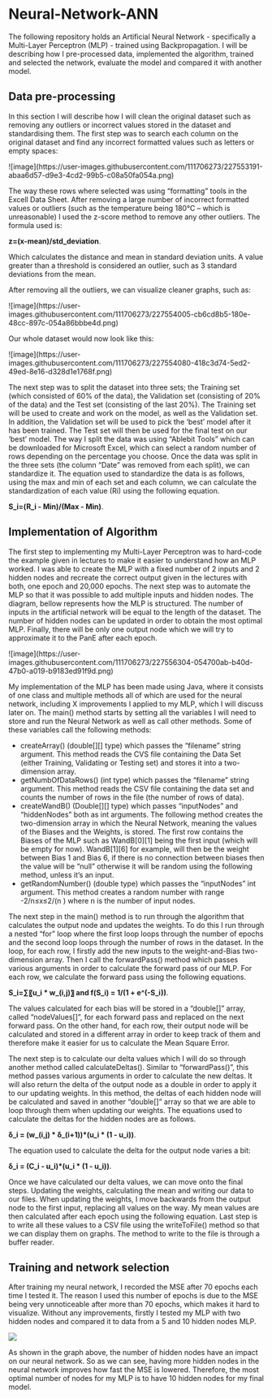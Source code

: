 # Neural-Network-ANN

<p>The following repository holds an Artificial Neural Network - specifically a Multi-Layer Perceptron (MLP) - trained using Backpropagation. I will be describing how I pre-processed data, implemented the algorithm, trained and selected the network, evaluate the model and compared it with another model.</p>

<h2>Data pre-processing</h2>
<p>In this section I will describe how I will clean the original dataset such as removing any outliers or incorrect values stored in the dataset and standardising them. The first step was to search each column on the original dataset and find any incorrect formatted values such as letters or empty spaces:</p>
![image](https://user-images.githubusercontent.com/111706273/227553191-abaa6d57-d9e3-4cd2-99b5-c08a50fa054a.png)
<p>The way these rows where selected was using “formatting” tools in the Excell Data Sheet. After removing a large number of incorrect formatted values or outliers (such as the temperature being 180°C – which is unreasonable) I used the z-score method to remove any other outliers. The formula used is:</p>
<p><strong> z=(x-mean)/std_deviation</strong>.</p>
<p>Which calculates the distance and mean in standard deviation units. A value greater than a threshold is considered an outlier, such as 3 standard deviations from the mean.</p>
<p>After removing all the outliers, we can visualize cleaner graphs, such as:</p>
![image](https://user-images.githubusercontent.com/111706273/227554005-cb6cd8b5-180e-48cc-897c-054a86bbbe4d.png)
<p>Our whole dataset would now look like this:</p>
![image](https://user-images.githubusercontent.com/111706273/227554080-418c3d74-5ed2-49ed-8e16-d328d1e1768f.png)
<p>The next step was to split the dataset into three sets; the Training set (which consisted of 60% of the data), the Validation set (consisting of 20% of the data) and the Test set (consisting of the last 20%). The Training set will be used to create and work on the model, as well as the Validation set. In addition, the Validation set will be used to pick the ‘best’ model after it has been trained. The Test set will then be used for the final test on our ‘best’ model.
The way I split the data was using “Ablebit Tools” which can be downloaded for Microsoft Excel, which can select a random number of rows depending on the percentage you choose.
Once the data was split in the three sets (the column “Date” was removed from each split), we can standardize it. The equation used to standardize the data is as follows, using the max and min of each set and each column, we can calculate the standardization of each value (Ri) using the following equation.</p>
<p><strong>S_i=(R_i - Min)/(Max - Min)</strong>.</p>

<h2>Implementation of Algorithm</h2>
<p>The first step to implementing my Multi-Layer Perceptron was to hard-code the example given in lectures to make it easier to understand how an MLP worked. I was able to create the MLP with a fixed number of 2 inputs and 2 hidden nodes and recreate the correct output given in the lectures with both, one epoch and 20,000 epochs.
The next step was to automate the MLP so that it was possible to add multiple inputs and hidden nodes. The diagram, bellow represents how the MLP is structured. The number of inputs in the artificial network will be equal to the length of the dataset. The number of hidden nodes can be updated in order to obtain the most optimal MLP. Finally, there will be only one output node which we will try to approximate it to the PanE after each epoch.</p>
![image](https://user-images.githubusercontent.com/111706273/227556304-054700ab-b40d-47b0-a019-b9183ed91f9d.png)
<p>My implementation of the MLP has been made using Java, where it consists of one class and multiple methods all of which are used for the neural network, including X improvements I applied to my MLP, which I will discuss later on.
The main() method starts by setting all the variables I will need to store and run the Neural Network as well as call other methods. Some of these variables call the following methods:</p>
<ul>
<li>createArray() (double[][] type) which passes the “filename” string argument. This method reads the CVS file containing the Data Set (either Training, Validating or Testing set) and stores it into a two-dimension array.</li>
<li>getNumbOfDataRows() (int type) which passes the “filename” string argument. This method reads the CSV file containing the data set and counts the number of rows in the file (the number of rows of data).</li>
<li>createWandB() (Double[][] type) which passes “inputNodes” and “hiddenNodes” both as int arguments. The following method creates the two-dimension array in which the Neural Network, meaning the values of the Biases and the Weights, is stored. The first row contains the Biases of the MLP such as WandB[0][1] being the first input (which will be empty for now). WandB[1][6] for example, will then be the weight between Bias 1 and Bias 6, if there is no connection between biases then the value will be “null” otherwise it will be random using the following method, unless it’s an input.</li>
<li>getRandomNumber() (double type) which passes the “inputNodes” int argument. This method creates a random number with range -2/n≤x≤2/(n ) where n is the number of input nodes.</li>
</ul>

<p>The next step in the main() method is to run through the algorithm that calculates the output node and updates the weights. To do this I run through a nested “for” loop where the first loop loops through the number of epochs and the second loop loops through the number of rows in the dataset. 
In the loop, for each row, I firstly add the new inputs to the weight-and-Bias two-dimension array. Then I call the forwardPass() method which passes various arguments in order to calculate the forward pass of our MLP. For each row, we calculate the forward pass using the following equations.</p>

<p><strong>S_i=∑〖u_i * w_(i,j)〗   and   f(S_i) = 1/(1 + e^(-S_i))</strong>.</p>

<p>The values calculated for each bias will be stored in a “double[]” array, called “nodeValues[]”, for each forward pass and replaced on the next forward pass. On the other hand, for each row, their output node will be calculated and stored in a different array in order to keep track of them and therefore make it easier for us to calculate the Mean Square Error.</p>

<p>The next step is to calculate our delta values which I will do so through another method called calculateDeltas(). Similar to “forwardPass()”, this method passes various arguments in order to calculate the new deltas. It will also return the delta of the output node as a double in order to apply it to our updating weights. In this method, the deltas of each hidden node will be calculated and saved in another “double[]” array so that we are able to loop through them when updating our weights. The equations used to calculate the deltas for the hidden nodes are as follows.</p>
<p><strong>δ_i = (w_(i,j) * δ_(i+1))*(u_i * (1 - u_i))</strong>.</p>
<p>The equation used to calculate the delta for the output node varies a bit:</p>
<p><strong>δ_i = (C_i - u_i)*(u_i * (1 - u_i))</strong>.</p>
<p>Once we have calculated our delta values, we can move onto the final steps. Updating the weights, calculating the mean and writing our data to our files. 
When updating the weights, I move backwards from the output node to the first input, replacing all values on the way. My mean values are then calculated after each epoch using the following equation. Last step is to write all these values to a CSV file using the writeToFile() method so that we can display them on graphs. The method to write to the file is through a buffer reader.</p>


<h2>Training and network selection</h2>
<p>After training my neural network, I recorded the MSE after 70 epochs each time I tested it. The reason I used this number of epochs is due to the MSE being very unnoticeable after more than 70 epochs, which makes it hard to visualize. Without any improvements, firstly I tested my MLP with two hidden nodes and compared it to data from a 5 and 10 hidden nodes MLP.</p>
<img src="https://user-images.githubusercontent.com/111706273/227566198-01b9433b-648e-4d57-b014-a8104e8599a8.png">
<p>As shown in the graph above, the number of hidden nodes have an impact on our neural network. So as we can see, having more hidden nodes in the neural network improves how fast the MSE is lowered. Therefore, the most optimal number of nodes for my MLP is to have 10 hidden nodes for my final model.</p>
